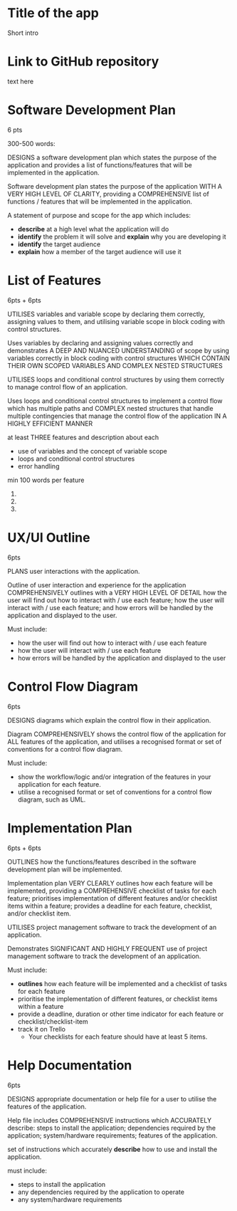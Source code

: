 # Title of the app

Short intro



# Link to GitHub repository

text here



# Software Development Plan

6 pts

300-500 words:

DESIGNS a software development plan which states the purpose of the application and provides a list of functions/features that will be implemented in the application.

Software development plan states the purpose of the application WITH A VERY HIGH LEVEL OF CLARITY, providing a COMPREHENSIVE list of functions / features that will be implemented in the application.

A statement of purpose and scope for the app which includes:

- **describe** at a high level what the application will do
- **identify** the problem it will solve and **explain** why you are developing it
- **identify** the target audience
- **explain** how a member of the target audience will use it



# List of Features

6pts + 6pts

UTILISES variables and variable scope by declaring them correctly, assigning values to them, and utilising variable scope in block coding with control structures.

Uses variables by declaring and assigning values correctly and demonstrates A DEEP AND NUANCED UNDERSTANDING of scope by using variables correctly in block coding with control structures WHICH CONTAIN THEIR OWN SCOPED VARIABLES AND COMPLEX NESTED STRUCTURES

UTILISES loops and conditional control structures by using them correctly to manage control flow of an application.

Uses loops and conditional control structures to implement a control flow which has multiple paths and COMPLEX nested structures that handle multiple contingencies that manage the control flow of the application IN A HIGHLY EFFICIENT MANNER

at least THREE features and description about each

- use of variables and the concept of variable scope
- loops and conditional control structures
- error handling

min 100 words per feature

1.

2.

3.





# UX/UI Outline

6pts

PLANS user interactions with the application.

Outline of user interaction and experience for the application COMPREHENSIVELY outlines with a VERY HIGH LEVEL OF DETAIL how the user will find out how to interact with / use each feature; how the user will interact with / use each feature; and how errors will be handled by the application and displayed to the user.

Must include:

- how the user will find out how to interact with / use each feature
- how the user will interact with / use each feature
- how errors will be handled by the application and displayed to the user



# Control Flow Diagram

6pts

DESIGNS diagrams which explain the control flow in their application.

Diagram COMPREHENSIVELY shows the control flow of the application for ALL features of the application, and utilises a recognised format or set of conventions for a control flow diagram.

Must include:

- show the workflow/logic and/or integration of the features in your application for each feature.
- utilise a recognised format or set of conventions for a control flow diagram, such as UML.



# Implementation Plan

6pts + 6pts

OUTLINES how the functions/features described in the software development plan will be implemented.

Implementation plan VERY CLEARLY outlines how each feature will be implemented, providing a COMPREHENSIVE checklist of tasks for each feature; prioritises implementation of different features and/or checklist items within a feature; provides a deadline for each feature, checklist, and/or checklist item.

UTILISES project management software to track the development of an application.

Demonstrates SIGNIFICANT AND HIGHLY FREQUENT use of project management software to track the development of an application.

Must include:

- **outlines** how each feature will be implemented and a checklist of tasks for each feature
- prioritise the implementation of different features, or checklist items within a feature
- provide a deadline, duration or other time indicator for each feature or checklist/checklist-item
- track it on Trello
  - Your checklists for each feature should have at least 5 items.



# Help Documentation

6pts

DESIGNS appropriate documentation or help file for a user to utilise the features of the application.

Help file includes COMPREHENSIVE instructions which ACCURATELY describe: steps to install the application; dependencies required by the application; system/hardware requirements; features of the application.

set of instructions which accurately **describe** how to use and install the application.

must include:

- steps to install the application
- any dependencies required by the application to operate
- any system/hardware requirements
